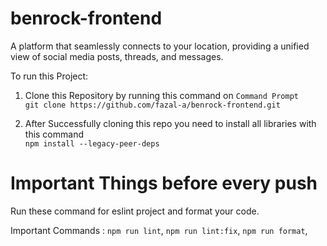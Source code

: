 # benrock-frontend
A platform that seamlessly connects to your location, providing a unified view of social media posts, threads, and messages.


To run this Project:

1. Clone this Repository by running this command on `Command Prompt` <br />
   `git clone https://github.com/fazal-a/benrock-frontend.git`

2. After Successfully cloning this repo you need to install all libraries with this command <br />
   `npm install --legacy-peer-deps`

<h1>Important Things before every push</h1>
Run these command for eslint project and format your code.

Important Commands :
`npm run lint`,
`npm run lint:fix`,
`npm run format`,
